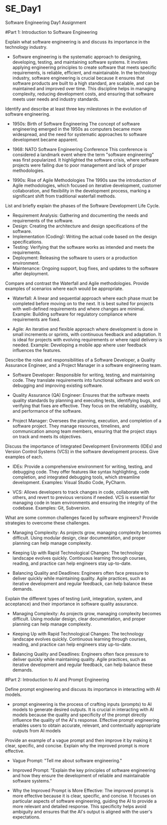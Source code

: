 # SE_Day1
Software Engineering Day1 Assignment

#Part 1: Introduction to Software Engineering

Explain what software engineering is and discuss its importance in the technology industry.

- Software engineering is the systematic approach to designing, developing, testing, and maintaining software systems. It involves applying engineering principles to create software that meets specific requirements, is reliable, efficient, and maintainable. In the technology industry, software engineering is crucial because it ensures that software products are built to a high standard, are scalable, and can be maintained and improved over time. This discipline helps in managing complexity, reducing development costs, and ensuring that software meets user needs and industry standards.

Identify and describe at least three key milestones in the evolution of software engineering.

- 1950s: Birth of Software Engineering
The concept of software engineering emerged in the 1950s as computers became more widespread, and the need for systematic approaches to software development became apparent.

- 1968: NATO Software Engineering Conference
This conference is considered a landmark event where the term "software engineering" was first popularized. It highlighted the software crisis, where software projects were failing due to poor management and lack of proper methodologies.

- 1990s: Rise of Agile Methodologies
The 1990s saw the introduction of Agile methodologies, which focused on iterative development, customer collaboration, and flexibility in the development process, marking a significant shift from traditional waterfall methods.



List and briefly explain the phases of the Software Development Life Cycle.
- Requirement Analysis: Gathering and documenting the needs and requirements of the software.
- Design: Creating the architecture and design specifications of the software.
- Implementation (Coding): Writing the actual code based on the design specifications.
- Testing: Verifying that the software works as intended and meets the requirements.
- Deployment: Releasing the software to users or a production environment.
- Maintenance: Ongoing support, bug fixes, and updates to the software after deployment.



Compare and contrast the Waterfall and Agile methodologies. Provide examples of scenarios where each would be appropriate.
- Waterfall:
A linear and sequential approach where each phase must be completed before moving on to the next. It is best suited for projects with well-defined requirements and where changes are minimal. Example: Building software for regulatory compliance where requirements are fixed.

- Agile:
An iterative and flexible approach where development is done in small increments or sprints, with continuous feedback and adaptation. It is ideal for projects with evolving requirements or where rapid delivery is needed. Example: Developing a mobile app where user feedback influences the features.

Describe the roles and responsibilities of a Software Developer, a Quality Assurance Engineer, and a Project Manager in a software engineering team.
- Software Developer:
Responsible for writing, testing, and maintaining code. They translate requirements into functional software and work on debugging and improving existing software.

- Quality Assurance (QA) Engineer:
Ensures that the software meets quality standards by planning and executing tests, identifying bugs, and verifying that fixes are effective. They focus on the reliability, usability, and performance of the software.

- Project Manager:
Oversees the planning, execution, and completion of a software project. They manage resources, timelines, and communication among team members, ensuring that the project stays on track and meets its objectives.

Discuss the importance of Integrated Development Environments (IDEs) and Version Control Systems (VCS) in the software development process. Give examples of each.
- IDEs:
Provide a comprehensive environment for writing, testing, and debugging code. They offer features like syntax highlighting, code completion, and integrated debugging tools, which streamline development. Examples: Visual Studio Code, PyCharm.

- VCS:
Allows developers to track changes in code, collaborate with others, and revert to previous versions if needed. VCS is essential for managing code in team environments and ensuring the integrity of the codebase. Examples: Git, Subversion.

What are some common challenges faced by software engineers? Provide strategies to overcome these challenges.
- Managing Complexity:
As projects grow, managing complexity becomes difficult. Using modular design, clear documentation, and proper planning can help manage complexity.

- Keeping Up with Rapid Technological Changes:
The technology landscape evolves quickly. Continuous learning through courses, reading, and practice can help engineers stay up-to-date.

- Balancing Quality and Deadlines:
Engineers often face pressure to deliver quickly while maintaining quality. Agile practices, such as iterative development and regular feedback, can help balance these demands.

Explain the different types of testing (unit, integration, system, and acceptance) and their importance in software quality assurance.
- Managing Complexity:
As projects grow, managing complexity becomes difficult. Using modular design, clear documentation, and proper planning can help manage complexity.

- Keeping Up with Rapid Technological Changes:
The technology landscape evolves quickly. Continuous learning through courses, reading, and practice can help engineers stay up-to-date.

- Balancing Quality and Deadlines:
Engineers often face pressure to deliver quickly while maintaining quality. Agile practices, such as iterative development and regular feedback, can help balance these demands.

#Part 2: Introduction to AI and Prompt Engineering


Define prompt engineering and discuss its importance in interacting with AI models.
- prompt engineering is the process of crafting inputs (prompts) to AI models to generate desired outputs. It is crucial in interacting with AI models because the quality and specificity of the prompt directly influence the quality of the AI's response. Effective prompt engineering enables users to obtain accurate, relevant, and contextually appropriate outputs from AI models

Provide an example of a vague prompt and then improve it by making it clear, specific, and concise. Explain why the improved prompt is more effective.
- Vague Prompt:
"Tell me about software engineering."

- Improved Prompt:
"Explain the key principles of software engineering and how they ensure the development of reliable and maintainable software systems."

- Why the Improved Prompt is More Effective:
The improved prompt is more effective because it is clear, specific, and concise. It focuses on particular aspects of software engineering, guiding the AI to provide a more relevant and detailed response. This specificity helps avoid ambiguity and ensures that the AI's output is aligned with the user's expectations.
